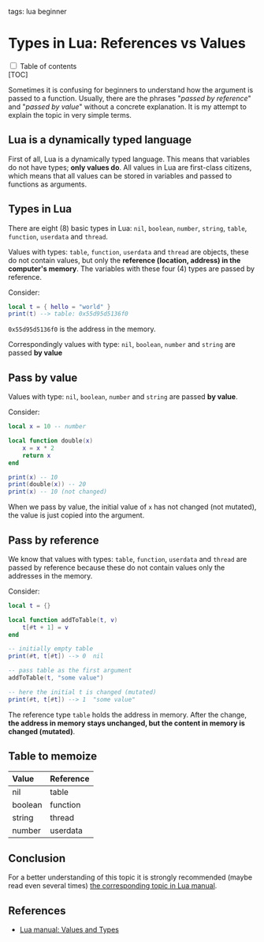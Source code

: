 <!-- Description: Explanation of what means 'pass by value' and 'pass by reference' in Lua language. Difference between simple values and reference types. -->

tags: lua beginner

# Types in Lua: References vs Values

<div>
<input type="checkbox" class="toc-toggle" id="toc-toggle">
<label for="toc-toggle">Table of contents</label>
</div>
[TOC]

Sometimes it is confusing for beginners to understand how the argument is
passed to a function. Usually, there are the phrases "*passed by reference*"
and "*passed by value*" without a concrete explanation. It is my attempt to
explain the topic in very simple terms.

## Lua is a dynamically typed language 

First of all, Lua is a dynamically typed language. This means that variables
do not have types; **only values do**. All values in Lua are first-class
citizens, which means that all values can be stored in variables and passed to
functions as arguments.

## Types in Lua

There are eight (8) basic types in Lua: `nil`, `boolean`, `number`, `string`,
`table`, `function`, `userdata` and `thread`.

Values with types: `table`, `function`, `userdata` and `thread` are objects,
these do not contain values, but only the
**reference (location, address) in the computer's memory**.
The variables with these four (4) types are passed by reference.

Consider:

```lua
local t = { hello = "world" }
print(t) --> table: 0x55d95d5136f0
```
`0x55d95d5136f0` is the address in the memory.

Correspondingly values with type: `nil`, `boolean`, `number` and `string` are
passed **by value**

## Pass by value

Values with type: `nil`, `boolean`, `number` and `string` are passed
**by value**.

Consider:

```lua
local x = 10 -- number

local function double(x)
	x = x * 2
	return x
end

print(x) -- 10
print(double(x)) -- 20
print(x) -- 10 (not changed)
```

When we pass by value, the initial value of `x` has not changed (not mutated),
the value is just copied into the argument.

## Pass by reference

We know that values with types: `table`, `function`, `userdata` and `thread`
are passed by reference because these do not contain values only the addresses
in the memory.

Consider:

```lua
local t = {}

local function addToTable(t, v)
	t[#t + 1] = v
end

-- initially empty table
print(#t, t[#t]) --> 0	nil

-- pass table as the first argument
addToTable(t, "some value")

-- here the initial t is changed (mutated)
print(#t, t[#t]) --> 1	"some value"
```

The reference type `table` holds the address in memory. After the change,
**the address in memory stays unchanged, but the content in memory is changed (mutated)**.

## Table to memoize

| Value   | Reference |
|:--------|:----------|
| nil     | table     |
| boolean | function  |
| string  | thread    |
| number  | userdata  |

## Conclusion
For a better understanding of this topic it is strongly recommended (maybe read even
several times) [the corresponding topic in Lua manual](https://www.lua.org/manual/5.4/manual.html#2.1).

## References

- [Lua manual: Values and Types](https://www.lua.org/manual/5.4/manual.html#2.1)
